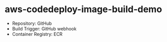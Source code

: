 # aws-codedeploy-image-build-demo

* Repository: GitHub
* Build Trigger: GitHub webhook
* Container Registry: ECR

